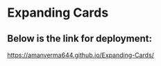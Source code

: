 # Expanding Cards
## Below is the link for deployment:
https://amanverma644.github.io/Expanding-Cards/